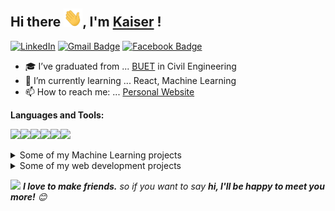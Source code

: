## Hi there <img src="https://github.com/ABSphreak/ABSphreak/blob/master/gifs/Hi.gif" width="30px">, I'm [Kaiser](https://ibrahim-kaiser.netlify.app/) !

<a href="https://www.linkedin.com/in/ibrahim-kaiser/" target="_blank"><img src="https://img.shields.io/badge/LinkedIn-%230077B5.svg?&style=flat-square&logo=linkedin&logoColor=white" alt="LinkedIn"></a>
[![Gmail Badge](https://img.shields.io/badge/-Gmail-c14438?style=flat-square&logo=Gmail&logoColor=white&link=mailto:contato.weltonf@gmail.com)](mailto:ireza.kaiser00@gmail.com)
[![Facebook Badge](https://img.shields.io/badge/-Facebook-3b5998?style=flat-square&labelColor=3b5998&logo=facebook&logoColor=white&link=https://www.facebook.com/kaiser.ireza/)](https://www.facebook.com/kaiser.ireza/)

- 🎓 I’ve graduated from ... [BUET](https://www.buet.ac.bd/web/ "Bangladesh University of Engineering and Technology") in Civil Engineering
- 🌱 I’m currently learning ... React, Machine Learning
- 📫 How to reach me: ... [Personal Website](https://ibrahim-kaiser.netlify.app/)

**Languages and Tools:** 

<p align="left">
  <img src="https://media3.giphy.com/media/kdFc8fubgS31b8DsVu/giphy.webp" width="50"><img src="https://media.giphy.com/media/SU2ic3wTfuC6JhD1lA/giphy.gif" width="50"><img src="https://media3.giphy.com/media/ln7z2eWriiQAllfVcn/200w.webp" width="50"><img src="https://i.giphy.com/media/LMt9638dO8dftAjtco/200.webp" width="50"><img src="https://i.giphy.com/media/eNAsjO55tPbgaor7ma/200w.webp" width="50"><img src="https://i.giphy.com/media/IdyAQJVN2kVPNUrojM/200.webp" width="50">
</p>

<details>
<summary>Some of my Machine Learning projects </summary>

- [Vehicle Counting](https://youtu.be/Dr_Ic6tZVjw) - using YOLOv3 and openCV

</details>

<details>
<summary>Some of my web development projects </summary>

🚀 Full Stack
- [e-commerce](https://ikr-crwn-live.netlify.app) - using React, Redux, Redux-saga, Firebase
- [e-commerce](https://ikr-amazona.netlify.app/) - a MERN stack project

</details>

<img src="https://media.giphy.com/media/LnQjpWaON8nhr21vNW/giphy.gif" width="60"> <em><b>I love to make friends.</b> so if you want to say <b>hi, I'll be happy to meet you more!</b> 😊</em>

